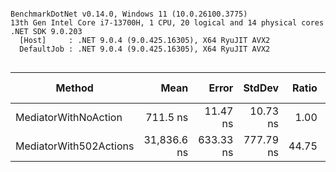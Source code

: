 ```

BenchmarkDotNet v0.14.0, Windows 11 (10.0.26100.3775)
13th Gen Intel Core i7-13700H, 1 CPU, 20 logical and 14 physical cores
.NET SDK 9.0.203
  [Host]     : .NET 9.0.4 (9.0.425.16305), X64 RyuJIT AVX2
  DefaultJob : .NET 9.0.4 (9.0.425.16305), X64 RyuJIT AVX2


```
| Method                 | Mean        | Error     | StdDev    | Ratio | RatioSD | Gen0   | Gen1   | Allocated | Alloc Ratio |
|----------------------- |------------:|----------:|----------:|------:|--------:|-------:|-------:|----------:|------------:|
| MediatorWithNoAction   |    711.5 ns |  11.47 ns |  10.73 ns |  1.00 |    0.02 | 0.3109 | 0.0029 |   3.82 KB |        1.00 |
| MediatorWith502Actions | 31,836.6 ns | 633.33 ns | 777.79 ns | 44.75 |    1.25 | 5.3101 | 0.1221 |  65.51 KB |       17.15 |
